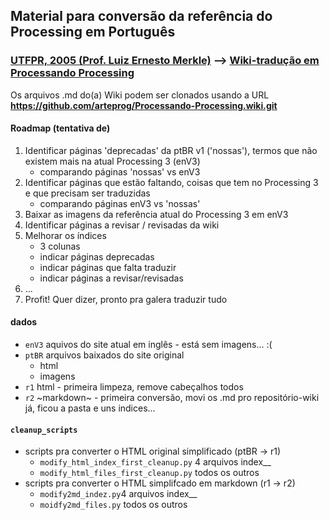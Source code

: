 ## Material para conversão da referência do Processing em Português 

### [UTFPR, 2005 (Prof. Luiz Ernesto Merkle)](http://www.dainf.ct.utfpr.edu.br/~merkle/processing/reference/ptBR/index.html) --> [Wiki-tradução em Processando Processing](https://github.com/arteprog/Processando-Processing/wiki)

Os arquivos .md do(a) Wiki podem ser clonados usando a URL **https://github.com/arteprog/Processando-Processing.wiki.git**

#### Roadmap (tentativa de)

1. Identificar páginas 'deprecadas' da ptBR v1 ('nossas'), termos que não existem mais na atual Processing 3 (enV3)
   - comparando páginas 'nossas' vs enV3
2. Identificar páginas que estão faltando, coisas que tem no Processing 3 e que precisam ser traduzidas
   - comparando páginas enV3 vs 'nossas'
3. Baixar as imagens da referência atual do Processing 3 em enV3
4. Identificar páginas a revisar / revisadas da wiki
5. Melhorar os índices
   - 3 colunas
   - indicar páginas deprecadas
   - indicar páginas que falta traduzir
   - indicar páginas a revisar/revisadas
6. ...
6. Profit! Quer dizer, pronto pra galera traduzir tudo
   
#### dados
- `enV3` aquivos do site atual em inglês - está sem imagens... :(
- `ptBR` arquivos baixados do site original
    - html
    - imagens
- `r1` html - primeira limpeza, remove cabeçalhos todos
- `r2` ~markdown~ - primeira conversão, movi os .md pro repositório-wiki já, ficou a pasta e uns indices...
 
#### `cleanup_scripts`
- scripts pra converter o HTML original simplificado (ptBR -> r1)
  - `modify_html_index_first_cleanup.py` 4 arquivos index__ 
  - `modify_html_files_first_cleanup.py` todos os outros
- scripts pra converter o HTML simplifcado em markdown (r1 -> r2)
  - `modify2md_indez.py`4 arquivos index__
  - `moidfy2md_files.py` todos os outros

